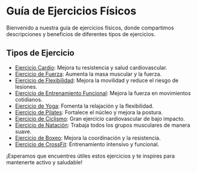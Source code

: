# Guía de Ejercicios Físicos

Bienvenido a nuestra guía de ejercicios físicos, donde compartimos descripciones y beneficios de diferentes tipos de ejercicios.

## Tipos de Ejercicio

- [Ejercicio Cardio](ejercicio/Cardio.md): Mejora tu resistencia y salud cardiovascular.
- [Ejercicio de Fuerza](ejercicio/Fuerza.md): Aumenta la masa muscular y la fuerza.
- [Ejercicio de Flexibilidad](ejercicio/Flexibilidad.md): Mejora la movilidad y reduce el riesgo de lesiones.
- [Ejercicio de Entrenamiento Funcional](ejercicio/EntrenamientoFuncional.md): Mejora la fuerza en movimientos cotidianos.
- [Ejercicio de Yoga](ejercicio/Yoga.md): Fomenta la relajación y la flexibilidad.
- [Ejercicio de Pilates](ejercicio/Pilates.md): Fortalece el núcleo y mejora la postura.
- [Ejercicio de Ciclismo](ejercicio/Ciclismo.md): Gran ejercicio cardiovascular de bajo impacto.
- [Ejercicio de Natación](ejercicio/Natacion.md): Trabaja todos los grupos musculares de manera suave.
- [Ejercicio de Boxeo](ejercicio/Boxeo.md): Mejora la coordinación y la resistencia.
- [Ejercicio de CrossFit](ejercicio/Crossfit.md): Entrenamiento intensivo y funcional.

¡Esperamos que encuentres útiles estos ejercicios y te inspires para mantenerte activo y saludable!